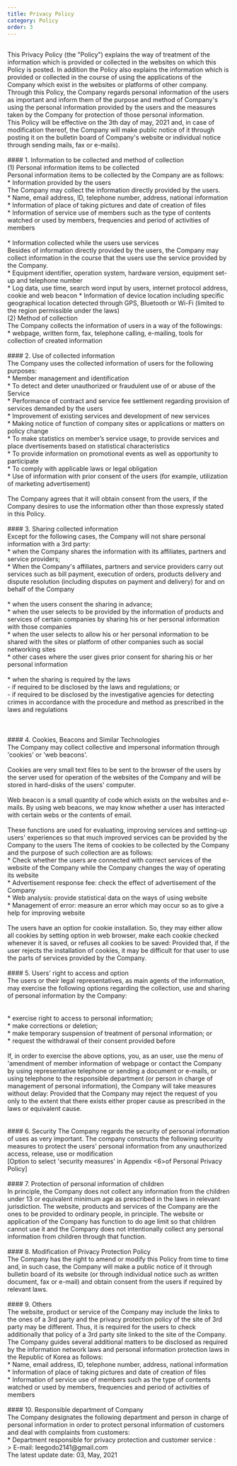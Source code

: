 ```yaml
---
title: Privacy Policy
category: Policy
order: 3
---
```


<br/>
This Privacy Policy (the "Policy") explains the way of treatment of the information which is
provided or collected in the websites on which this Policy is posted. In addition the Policy also explains the information which is provided or collected in the course of using the applications of the Company which exist in the websites or platforms of other company.
<br/>
Through this Policy, the Company regards personal information of the users as important and inform them of the purpose and method of Company's using the personal information
provided by the users and the measures taken by the Company for protection of those personal information.
<br/>
This Policy will be effective on the 3th day of may, 2021 and, in case of modification thereof, the Company will make public notice of it through posting it on the bulletin board of
Company's website or individual notice through sending mails, fax or e-mails).
<br/>
<br/>
#### 1. Information to be collected and method of collection
<br/>
(1) Personal information items to be collected
<br/>
Personal information items to be collected by the Company are as follows:
<br/>
* Information provided by the users
<br/>
The Company may collect the information directly provided by the users.
<br/>
* Name, email address, ID, telephone number, address, national information
<br/>
* Information of place of taking pictures and date of creation of files
<br/>
* Information of service use of members such as the type of contents watched or
used by members, frequencies and period of activities of members
<br/>
<br/>
* Information collected while the users use services
<br/>
Besides of information directly provided by the users, the Company may collect information in the course that the users use the service provided by the Company.
<br/>
* Equipment identifier, operation system, hardware version, equipment set-up
and telephone number
<br/>
* Log data, use time, search word input by users, internet protocol address,
cookie and web beacon
* Information of device location including specific geographical location
detected through GPS, Bluetooth or Wi-Fi (limited to the region permissible
under the laws)
<br/>
(2) Method of collection
<br/>
The Company collects the information of users in a way of the followings:
<br/>
* webpage, written form, fax, telephone calling, e-mailing, tools for collection of created
information
<br/>
<br/>
#### 2. Use of collected information
<br/>
The Company uses the collected information of users for the following purposes:
<br/>
* Member management and identification
<br/>
* To detect and deter unauthorized or fraudulent use of or abuse of the Service
<br/>
* Performance of contract and service fee settlement regarding provision of services demanded by the users
<br/>
* Improvement of existing services and development of new services
<br/>
* Making notice of function of company sites or applications or matters on policy change
<br/>
* To make statistics on member’s service usage, to provide services and place dvertisements based on statistical characteristics
<br/>
* To provide information on promotional events as well as opportunity to participate
<br/>
* To comply with applicable laws or legal obligation
<br/>
* Use of information with prior consent of the users (for example, utilization of marketing
advertisement)
<br/>
<br/>
The Company agrees that it will obtain consent from the users, if the Company desires to use the information other than those expressly stated in this Policy.
<br/>
<br/>
#### 3. Sharing collected information
<br/>
Except for the following cases, the Company will not share personal information with a 3rd
party:
<br/>
* when the Company shares the information with its affiliates, partners and service providers;
<br/>
* When the Company's affiliates, partners and service providers carry out services such as bill payment, execution of orders, products delivery and dispute resolution (including disputes on payment and delivery) for and on behalf of the Company
<br/>
<br/>
* when the users consent the sharing in advance;
<br/>
* when the user selects to be provided by the information of products and services of certain
companies by sharing his or her personal information with those companies
<br/>
* when the user selects to allow his or her personal information to be shared with the sites or
platform of other companies such as social networking sites
<br/>
* other cases where the user gives prior consent for sharing his or her personal information
<br/>
<br/>
* when the sharing is required by the laws
<br/>
- if required to be disclosed by the laws and regulations; or
<br/>
- if required to be disclosed by the investigative agencies for detecting crimes in
accordance with the procedure and method as prescribed in the laws and regulations
<br/>
<br/>
<br/>
<br/>
#### 4. Cookies, Beacons and Similar Technologies
<br/>
The Company may collect collective and impersonal information through 'cookies' or 'web
beacons'.
<br/>
<br/>
Cookies are very small text files to be sent to the browser of the users by the server used for
operation of the websites of the Company and will be stored in hard-disks of the users'
computer.
<br/>
<br/>
Web beacon is a small quantity of code which exists on the websites and e-mails. By using web beacons, we may know whether a user has interacted with certain webs or the contents of email.
<br/>
<br/>
These functions are used for evaluating, improving services and setting-up users' experiences so that much improved services can be provided by the Company to the users
The items of cookies to be collected by the Company and the purpose of such collection are as follows:
<br/>
* Check whether the users are connected with correct services of the website of the
Company while the Company changes the way of operating its website
<br/>
* Advertisement response fee: check the effect of advertisement of the Company
<br/>
* Web analysis: provide statistical data on the ways of using website
<br/>
* Management of error: measure an error which may occur so as to give a help for
improving website
<br/>
<br/>
The users have an option for cookie installation. So, they may either allow all cookies by setting option in web browser, make each cookie checked whenever it is saved, or refuses all cookies to be saved: Provided that, if the user rejects the installation of cookies, it may be difficult for that user to use the parts of services provided by the Company.
<br/>
<br/>
#### 5. Users' right to access and option
<br/>
The users or their legal representatives, as main agents of the information, may exercise the
following options regarding the collection, use and sharing of personal information by the
Company:
<br/>
<br/>
<br/>
* exercise right to access to personal information;
<br/>
* make corrections or deletion;
<br/>
* make temporary suspension of treatment of personal information; or
<br/>
* request the withdrawal of their consent provided before
<br/>
<br/>
If, in order to exercise the above options, you, as an user, use the menu of 'amendment of
member information of webpage or contact the Company by using representative telephone or sending a document or e-mails, or using telephone to the responsible department (or person in charge of management of personal information), the Company will take measures without delay: Provided that the Company may reject the request of you only to the extent that there exists either proper cause as prescribed in the laws or equivalent cause.
<br/>
<br/>
<br/>
#### 6. Security
The Company regards the security of personal information of uses as very important. The
company constructs the following security measures to protect the users' personal information from any unauthorized access, release, use or modification 
<br/>
[Option to select 'security measures' in Appendix <6>of Personal Privacy Policy]
<br/>
<br/>
#### 7. Protection of personal information of children
<br/>
In principle, the Company does not collect any information from the children under 13 or
equivalent minimum age as prescribed in the laws in relevant jurisdiction. The website, products and services of the Company are the ones to be provided to ordinary people, in principle. The website or application of the Company has function to do age limit so that children cannot use it and the Company does not intentionally collect any personal information from children through that function.
<br/>
<br/>
#### 8. Modification of Privacy Protection Policy
<br/>
The Company has the right to amend or modify this Policy from time to time and, in such case, the Company will make a public notice of it through bulletin board of its website (or through individual notice such as written document, fax or e-mail) and obtain consent from the users if required by relevant laws.
<br/>
<br/>
#### 9. Others
<br/>
The website, product or service of the Company may include the links to the ones of a 3rd party and the privacy protection policy of the site of 3rd party may be different. Thus, it is required for the users to check additionally that policy of a 3rd party site linked to the site of the Company.
<br/>
The Company guides several additional matters to be disclosed as required by the information network laws and personal information protection laws in the Republic of Korea as follows: 
<br/>
* Name, email address, ID, telephone number, address, national information
<br/>
* Information of place of taking pictures and date of creation of files
<br/>
* Information of service use of members such as the type of contents watched or used by members, frequencies and period of activities of members
<br/>
<br/>
#### 10. Responsible department of Company
<br/>
The Company designates the following department and person in charge of personal
information in order to protect personal information of customers and deal with complaints
from customers:
<br/>
* Department responsible for privacy protection and customer service :
<br/>
> E-mail: leegodo2141@gmail.com
<br/>
The latest update date: 03, May, 2021
